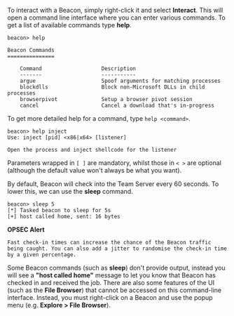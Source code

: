To interact with a Beacon, simply right-click it and select **Interact**. This will open a command line interface where you can enter various commands. To get a list of available commands type **help**.

```shell
beacon> help

Beacon Commands
===============

    Command                   Description
    -------                   -----------
    argue                     Spoof arguments for matching processes
    blockdlls                 Block non-Microsoft DLLs in child processes
    browserpivot              Setup a browser pivot session
    cancel                    Cancel a download that's in-progress
```

To get more detailed help for a command, type `help <command>`.

```shell
beacon> help inject
Use: inject [pid] <x86|x64> [listener]

Open the process and inject shellcode for the listener
```

Parameters wrapped in `[ ]` are mandatory, whilst those in `< >` are optional (although the default value won't always be what you want).

By default, Beacon will check into the Team Server every 60 seconds. To lower this, we can use the **sleep** command.

```shell
beacon> sleep 5
[*] Tasked beacon to sleep for 5s
[+] host called home, sent: 16 bytes
```

**OPSEC Alert**
```
Fast check-in times can increase the chance of the Beacon traffic being caught. You can also add a jitter to randomise the check-in time by a given percentage.
```

Some Beacon commands (such as **sleep**) don't provide output, instead you will see a **"host called home"** message to let you know that Beacon has checked in and received the job. There are also some features of the UI (such as the **File Browser**) that cannot be accessed on this command-line interface. Instead, you must right-click on a Beacon and use the popup menu (e.g. **Explore > File Browser**).